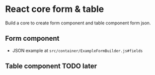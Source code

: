 # React core form & table
Build a core to create form component and table component form json.
## Form component
- JSON example at `src/container/ExampleFormBuilder.js#fields`

## Table component TODO later